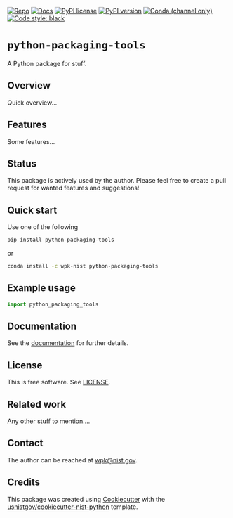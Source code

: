 <!-- markdownlint-disable MD041 -->

[![Repo][repo-badge]][repo-link] [![Docs][docs-badge]][docs-link]
[![PyPI license][license-badge]][license-link]
[![PyPI version][pypi-badge]][pypi-link]
[![Conda (channel only)][conda-badge]][conda-link]
[![Code style: black][black-badge]][black-link]

<!--
  For more badges, see
  https://shields.io/category/other
  https://naereen.github.io/badges/
  [pypi-badge]: https://badge.fury.io/py/python-packaging-tools
-->

<!-- prettier-ignore-start -->
[black-badge]: https://img.shields.io/badge/code%20style-black-000000.svg
[black-link]: https://github.com/psf/black
[pypi-badge]: https://img.shields.io/pypi/v/python-packaging-tools
[pypi-link]: https://pypi.org/project/python-packaging-tools
[docs-badge]: https://img.shields.io/badge/docs-sphinx-informational
[docs-link]: https://pages.nist.gov/python-packaging-tools/
[repo-badge]: https://img.shields.io/badge/--181717?logo=github&logoColor=ffffff
[repo-link]: https://github.com/wpk-nist-gov/python-packaging-tools
[conda-badge]: https://img.shields.io/conda/v/wpk-nist/python-packaging-tools
[conda-link]: https://anaconda.org/wpk-nist/python-packaging-tools
[license-badge]: https://img.shields.io/pypi/l/cmomy?color=informational
[license-link]: https://github.com/wpk-nist-gov/python-packaging-tools/blob/main/LICENSE
<!-- prettier-ignore-end -->

<!-- other links -->

# `python-packaging-tools`

A Python package for stuff.

## Overview

Quick overview...

## Features

Some features...

## Status

This package is actively used by the author. Please feel free to create a pull
request for wanted features and suggestions!

## Quick start

Use one of the following

```bash
pip install python-packaging-tools
```

or

```bash
conda install -c wpk-nist python-packaging-tools
```

## Example usage

```python
import python_packaging_tools
```

<!-- end-docs -->

## Documentation

See the [documentation][docs-link] for further details.

## License

This is free software. See [LICENSE][license-link].

## Related work

Any other stuff to mention....

## Contact

The author can be reached at <wpk@nist.gov>.

## Credits

This package was created using
[Cookiecutter](https://github.com/audreyr/cookiecutter) with the
[usnistgov/cookiecutter-nist-python](https://github.com/usnistgov/cookiecutter-nist-python)
template.
